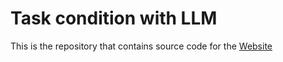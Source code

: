 # Task condition with LLM

This is the repository that contains source code for the [Website](http://task-condition-with-llm.com/)
